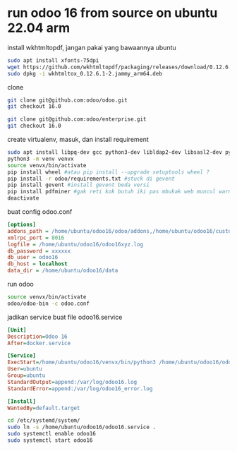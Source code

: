 # run odoo 16 from source on ubuntu 22.04 arm

install wkhtmltopdf, jangan pakai yang bawaannya ubuntu
```sh
sudo apt install xfonts-75dpi
wget https://github.com/wkhtmltopdf/packaging/releases/download/0.12.6.1-2/wkhtmltox_0.12.6.1-2.jammy_arm64.deb
sudo dpkg -i wkhtmltox_0.12.6.1-2.jammy_arm64.deb
```

clone
```bash
git clone git@github.com:odoo/odoo.git
git checkout 16.0

git clone git@github.com:odoo/enterprise.git
git checkout 16.0
```

create virtualenv, masuk, dan install requirement
```bash
sudo apt install libpq-dev gcc python3-dev libldap2-dev libsasl2-dev python3.10-venv g++ postgresql-client
python3 -m venv venvx
source venvx/bin/activate
pip install wheel #atau pip install --upgrade setuptools wheel ?
pip install -r odoo/requirements.txt #stuck di gevent
pip install gevent #install gevent beda versi
pip install pdfminer #gak reti kok butuh iki pas mbukak web muncul warning
deactivate
```

buat config odoo.conf
```ini
[options]
addons_path = /home/ubuntu/odoo16/odoo/addons,/home/ubuntu/odoo16/custom,/home/ubuntu/odoo16/enterprise
xmlrpc_port = 8016
logfile = /home/ubuntu/odoo16/odoo16xyz.log
db_password = xxxxxx
db_user = odoo16
db_host = localhost
data_dir = /home/ubuntu/odoo16/data
```

run odoo
```bash
source venvx/bin/activate
odoo/odoo-bin -c odoo.conf
```

jadikan service
buat file odoo16.service
```ini
[Unit]
Description=Odoo 16
After=docker.service

[Service]
ExecStart=/home/ubuntu/odoo16/venvx/bin/python3 /home/ubuntu/odoo16/odoo/odoo-bin -c /home/ubuntu/odoo16/odoo16.conf
User=ubuntu
Group=ubuntu
StandardOutput=append:/var/log/odoo16.log
StandardError=append:/var/log/odoo16_error.log

[Install]
WantedBy=default.target
```

```bash
cd /etc/systemd/system/
sudo ln -s /home/ubuntu/odoo16/odoo16.service .
sudo systemctl enable odoo16
sudo systemctl start odoo16
```
